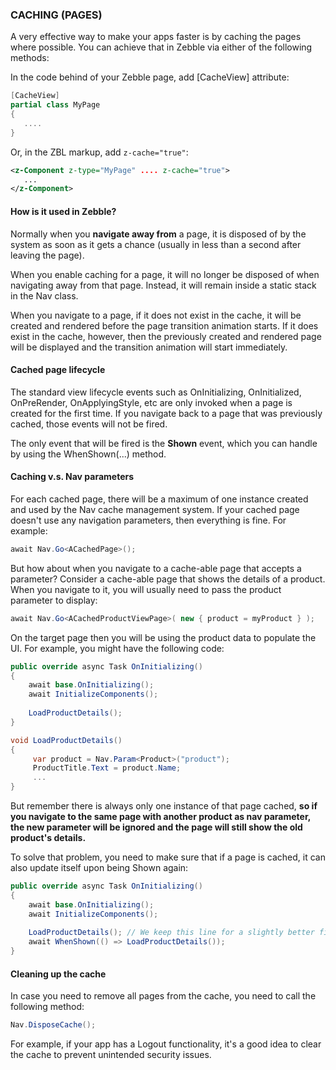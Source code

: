
### CACHING (PAGES)

A very effective way to make your apps faster is by caching the pages where possible. You can achieve that in Zebble via either of the following methods:

In the code behind of your Zebble page, add [CacheView] attribute:

```csharp
[CacheView]
partial class MyPage
{
   ....
}
```

Or, in the ZBL markup, add `z-cache="true"`:

```xml
<z-Component z-type="MyPage" .... z-cache="true">
   ...
</z-Component>
```

#### How is it used in Zebble?

Normally when you **navigate away from** a page, it is disposed of by the system as soon as it gets a chance (usually in less than a second after leaving the page).

When you enable caching for a page, it will no longer be disposed of when navigating away from that page. Instead, it will remain inside a static stack in the Nav class.

When you navigate to a page, if it does not exist in the cache, it will be created and rendered before the page transition animation starts. If it does exist in the cache, however, then the previously created and rendered page will be displayed and the transition animation will start immediately.

#### Cached page lifecycle

The standard view lifecycle events such as OnInitializing, OnInitialized, OnPreRender, OnApplyingStyle, etc are only invoked when a page is created for the first time. If you navigate back to a page that was previously cached, those events will not be fired.

The only event that will be fired is the **Shown** event, which you can handle by using the WhenShown(...) method.

#### Caching v.s. Nav parameters

For each cached page, there will be a maximum of one instance created and used by the Nav cache management system. If your cached page doesn't use any navigation parameters, then everything is fine. For example:

```csharp
await Nav.Go<ACachedPage>();
```

But how about when you navigate to a cache-able page that accepts a parameter? Consider a cache-able page that shows the details of a product. When you navigate to it, you will usually need to pass the product parameter to display:

```csharp
await Nav.Go<ACachedProductViewPage>( new { product = myProduct } );
```

On the target page then you will be using the product data to populate the UI. For example, you might have the following code:

```csharp
public override async Task OnInitializing()
{
    await base.OnInitializing();
    await InitializeComponents();
    
    LoadProductDetails();
}

void LoadProductDetails()
{
     var product = Nav.Param<Product>("product");
     ProductTitle.Text = product.Name;
     ...
}
```

But remember there is always only one instance of that page cached, **so if you navigate to the same page with another product as nav parameter, the new parameter will be ignored and the page will still show the old product's details.**

To solve that problem, you need to make sure that if a page is cached, it can also update itself upon being Shown again:

```csharp
public override async Task OnInitializing()
{
    await base.OnInitializing();
    await InitializeComponents();
    
    LoadProductDetails(); // We keep this line for a slightly better first-time loading experience.
    await WhenShown(() => LoadProductDetails());
}
```

#### Cleaning up the cache

In case you need to remove all pages from the cache, you need to call the following method:

```csharp
Nav.DisposeCache();
```

For example, if your app has a Logout functionality, it's a good idea to clear the cache to prevent unintended security issues.